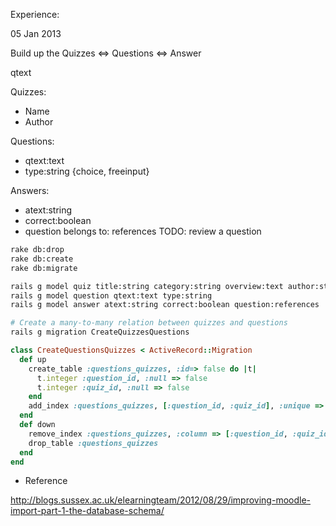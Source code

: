 Experience:

05 Jan 2013

Build up the Quizzes <=> Questions <=> Answer

qtext

Quizzes:
- Name
- Author

Questions:
- qtext:text
- type:string {choice, freeinput}


Answers:
- atext:string
- correct:boolean
- question belongs to: references
TODO: review a question


```sh
rake db:drop
rake db:create
rake db:migrate

rails g model quiz title:string category:string overview:text author:string
rails g model question qtext:text type:string
rails g model answer atext:string correct:boolean question:references

# Create a many-to-many relation between quizzes and questions
rails g migration CreateQuizzesQuestions

```


```ruby
class CreateQuestionsQuizzes < ActiveRecord::Migration
  def up
    create_table :questions_quizzes, :id=> false do |t|
      t.integer :question_id, :null => false
      t.integer :quiz_id, :null => false
    end
    add_index :questions_quizzes, [:question_id, :quiz_id], :unique => true
  end
  def down
    remove_index :questions_quizzes, :column => [:question_id, :quiz_id]
    drop_table :questions_quizzes
  end
end
```


* Reference

http://blogs.sussex.ac.uk/elearningteam/2012/08/29/improving-moodle-import-part-1-the-database-schema/
